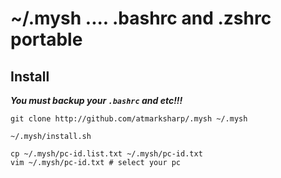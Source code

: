 # ~/.mysh .... .bashrc and .zshrc portable

## Install

***You must backup your `.bashrc` and etc!!!***

```
git clone http://github.com/atmarksharp/.mysh ~/.mysh

~/.mysh/install.sh

cp ~/.mysh/pc-id.list.txt ~/.mysh/pc-id.txt
vim ~/.mysh/pc-id.txt # select your pc
```
